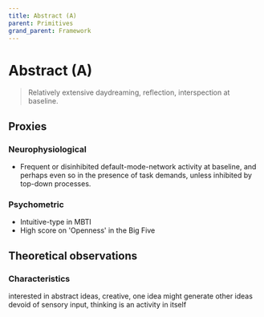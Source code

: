 ```yaml
---
title: Abstract (A)
parent: Primitives
grand_parent: Framework
---
```


# Abstract (A)

>Relatively extensive daydreaming, reflection, interspection at baseline.

## Proxies

### Neurophysiological

* Frequent or disinhibited default-mode-network activity at baseline, and perhaps even so in the presence of task demands, unless inhibited by top-down processes.

### Psychometric

* Intuitive-type in MBTI
* High score on 'Openness' in the Big Five

## Theoretical observations

### Characteristics

interested in abstract ideas, creative, one idea might generate other ideas devoid of sensory input, thinking is an activity in itself

